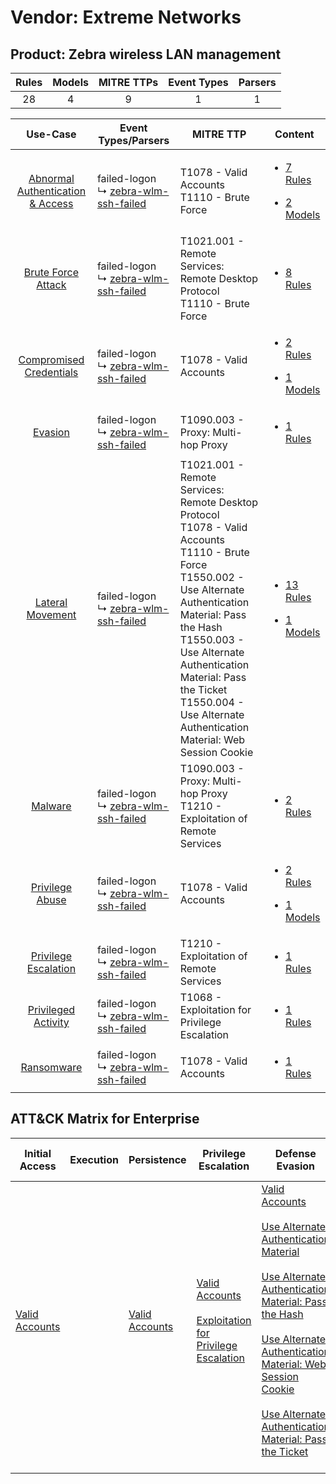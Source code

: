 Vendor: Extreme Networks
========================
Product: Zebra wireless LAN management
--------------------------------------
| Rules | Models | MITRE TTPs | Event Types | Parsers |
|:-----:|:------:|:----------:|:-----------:|:-------:|
|  28   |   4    |     9      |      1      |    1    |

|                                           Use-Case                                           | Event Types/Parsers                                                                           | MITRE TTP                                                                                                                                                                                                                                                                                                                    | Content                                                                                                                                                    |
|:--------------------------------------------------------------------------------------------:| --------------------------------------------------------------------------------------------- | ---------------------------------------------------------------------------------------------------------------------------------------------------------------------------------------------------------------------------------------------------------------------------------------------------------------------------- | ---------------------------------------------------------------------------------------------------------------------------------------------------------- |
| [Abnormal Authentication & Access](../../../UseCases/uc_abnormal_authentication_&_access.md) |  failed-logon<br> ↳ [zebra-wlm-ssh-failed](Parsers/parserContent_zebra-wlm-ssh-failed.md)<br> | T1078 - Valid Accounts<br>T1110 - Brute Force<br>                                                                                                                                                                                                                                                                            | [<ul><li>7 Rules</li></ul><ul><li>2 Models</li></ul>](Rules_Models/r_m_extreme_networks_zebra_wireless_lan_management_Abnormal_Authentication_&_Access.md) |
|               [Brute Force Attack](../../../UseCases/uc_brute_force_attack.md)               |  failed-logon<br> ↳ [zebra-wlm-ssh-failed](Parsers/parserContent_zebra-wlm-ssh-failed.md)<br> | T1021.001 - Remote Services: Remote Desktop Protocol<br>T1110 - Brute Force<br>                                                                                                                                                                                                                                              | [<ul><li>8 Rules</li></ul>](Rules_Models/r_m_extreme_networks_zebra_wireless_lan_management_Brute_Force_Attack.md)                                         |
|          [Compromised Credentials](../../../UseCases/uc_compromised_credentials.md)          |  failed-logon<br> ↳ [zebra-wlm-ssh-failed](Parsers/parserContent_zebra-wlm-ssh-failed.md)<br> | T1078 - Valid Accounts<br>                                                                                                                                                                                                                                                                                                   | [<ul><li>2 Rules</li></ul><ul><li>1 Models</li></ul>](Rules_Models/r_m_extreme_networks_zebra_wireless_lan_management_Compromised_Credentials.md)          |
|                          [Evasion](../../../UseCases/uc_evasion.md)                          |  failed-logon<br> ↳ [zebra-wlm-ssh-failed](Parsers/parserContent_zebra-wlm-ssh-failed.md)<br> | T1090.003 - Proxy: Multi-hop Proxy<br>                                                                                                                                                                                                                                                                                       | [<ul><li>1 Rules</li></ul>](Rules_Models/r_m_extreme_networks_zebra_wireless_lan_management_Evasion.md)                                                    |
|                 [Lateral Movement](../../../UseCases/uc_lateral_movement.md)                 |  failed-logon<br> ↳ [zebra-wlm-ssh-failed](Parsers/parserContent_zebra-wlm-ssh-failed.md)<br> | T1021.001 - Remote Services: Remote Desktop Protocol<br>T1078 - Valid Accounts<br>T1110 - Brute Force<br>T1550.002 - Use Alternate Authentication Material: Pass the Hash<br>T1550.003 - Use Alternate Authentication Material: Pass the Ticket<br>T1550.004 - Use Alternate Authentication Material: Web Session Cookie<br> | [<ul><li>13 Rules</li></ul><ul><li>1 Models</li></ul>](Rules_Models/r_m_extreme_networks_zebra_wireless_lan_management_Lateral_Movement.md)                |
|                          [Malware](../../../UseCases/uc_malware.md)                          |  failed-logon<br> ↳ [zebra-wlm-ssh-failed](Parsers/parserContent_zebra-wlm-ssh-failed.md)<br> | T1090.003 - Proxy: Multi-hop Proxy<br>T1210 - Exploitation of Remote Services<br>                                                                                                                                                                                                                                            | [<ul><li>2 Rules</li></ul>](Rules_Models/r_m_extreme_networks_zebra_wireless_lan_management_Malware.md)                                                    |
|                  [Privilege Abuse](../../../UseCases/uc_privilege_abuse.md)                  |  failed-logon<br> ↳ [zebra-wlm-ssh-failed](Parsers/parserContent_zebra-wlm-ssh-failed.md)<br> | T1078 - Valid Accounts<br>                                                                                                                                                                                                                                                                                                   | [<ul><li>2 Rules</li></ul><ul><li>1 Models</li></ul>](Rules_Models/r_m_extreme_networks_zebra_wireless_lan_management_Privilege_Abuse.md)                  |
|             [Privilege Escalation](../../../UseCases/uc_privilege_escalation.md)             |  failed-logon<br> ↳ [zebra-wlm-ssh-failed](Parsers/parserContent_zebra-wlm-ssh-failed.md)<br> | T1210 - Exploitation of Remote Services<br>                                                                                                                                                                                                                                                                                  | [<ul><li>1 Rules</li></ul>](Rules_Models/r_m_extreme_networks_zebra_wireless_lan_management_Privilege_Escalation.md)                                       |
|              [Privileged Activity](../../../UseCases/uc_privileged_activity.md)              |  failed-logon<br> ↳ [zebra-wlm-ssh-failed](Parsers/parserContent_zebra-wlm-ssh-failed.md)<br> | T1068 - Exploitation for Privilege Escalation<br>                                                                                                                                                                                                                                                                            | [<ul><li>1 Rules</li></ul>](Rules_Models/r_m_extreme_networks_zebra_wireless_lan_management_Privileged_Activity.md)                                        |
|                       [Ransomware](../../../UseCases/uc_ransomware.md)                       |  failed-logon<br> ↳ [zebra-wlm-ssh-failed](Parsers/parserContent_zebra-wlm-ssh-failed.md)<br> | T1078 - Valid Accounts<br>                                                                                                                                                                                                                                                                                                   | [<ul><li>1 Rules</li></ul>](Rules_Models/r_m_extreme_networks_zebra_wireless_lan_management_Ransomware.md)                                                 |

ATT&CK Matrix for Enterprise
----------------------------
| Initial Access                                                      | Execution | Persistence                                                         | Privilege Escalation                                                                                                                                          | Defense Evasion                                                                                                                                                                                                                                                                                                                                                                                                                                                                                             | Credential Access                                                | Discovery | Lateral Movement                                                                                                                                                                                                                                                                                                                                    | Collection | Command and Control                                                                                                                       | Exfiltration | Impact |
| ------------------------------------------------------------------- | --------- | ------------------------------------------------------------------- | ------------------------------------------------------------------------------------------------------------------------------------------------------------- | ----------------------------------------------------------------------------------------------------------------------------------------------------------------------------------------------------------------------------------------------------------------------------------------------------------------------------------------------------------------------------------------------------------------------------------------------------------------------------------------------------------- | ---------------------------------------------------------------- | --------- | --------------------------------------------------------------------------------------------------------------------------------------------------------------------------------------------------------------------------------------------------------------------------------------------------------------------------------------------------- | ---------- | ----------------------------------------------------------------------------------------------------------------------------------------- | ------------ | ------ |
| [Valid Accounts](https://attack.mitre.org/techniques/T1078)<br><br> |           | [Valid Accounts](https://attack.mitre.org/techniques/T1078)<br><br> | [Valid Accounts](https://attack.mitre.org/techniques/T1078)<br><br>[Exploitation for Privilege Escalation](https://attack.mitre.org/techniques/T1068)<br><br> | [Valid Accounts](https://attack.mitre.org/techniques/T1078)<br><br>[Use Alternate Authentication Material](https://attack.mitre.org/techniques/T1550)<br><br>[Use Alternate Authentication Material: Pass the Hash](https://attack.mitre.org/techniques/T1550/002)<br><br>[Use Alternate Authentication Material: Web Session Cookie](https://attack.mitre.org/techniques/T1550/004)<br><br>[Use Alternate Authentication Material: Pass the Ticket](https://attack.mitre.org/techniques/T1550/003)<br><br> | [Brute Force](https://attack.mitre.org/techniques/T1110)<br><br> |           | [Exploitation of Remote Services](https://attack.mitre.org/techniques/T1210)<br><br>[Remote Services](https://attack.mitre.org/techniques/T1021)<br><br>[Use Alternate Authentication Material](https://attack.mitre.org/techniques/T1550)<br><br>[Remote Services: Remote Desktop Protocol](https://attack.mitre.org/techniques/T1021/001)<br><br> |            | [Proxy: Multi-hop Proxy](https://attack.mitre.org/techniques/T1090/003)<br><br>[Proxy](https://attack.mitre.org/techniques/T1090)<br><br> |              |        |